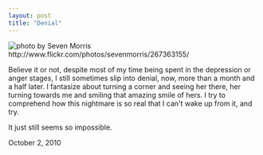 ```yaml
---
layout: post
title: "Denial"
---
```


<img src="http://farm1.static.flickr.com/110/267363155_7d166fb22c.jpg" title="photo by Seven Morris http://www.flickr.com/photos/sevenmorris/267363155/">

Believe it or not, despite most of my time being spent in the depression or anger stages, I still sometimes slip into denial, now, more than a month and a half later. I fantasize about turning a corner and seeing her there, her turning towards me and smiling that amazing smile of hers. I try to comprehend how this nightmare is so real that I can't wake up from it, and try.

It just still seems so impossible.

<p class="date">October 2, 2010</p>

<p class="postscript"></p>